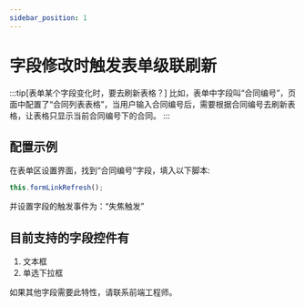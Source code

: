 ```yaml
---
sidebar_position: 1
---
```


# 字段修改时触发表单级联刷新


:::tip[表单某个字段变化时，要去刷新表格？]
比如，表单中字段叫“合同编号”，页面中配置了“合同列表表格”，当用户输入合同编号后，需要根据合同编号去刷新表格，让表格只显示当前合同编号下的合同。
:::

## 配置示例

在表单区设置界面，找到“合同编号”字段，填入以下脚本:

```js
this.formLinkRefresh();
```

并设置字段的触发事件为：“失焦触发”



## 目前支持的字段控件有

1. 文本框
2. 单选下拉框

如果其他字段需要此特性，请联系前端工程师。